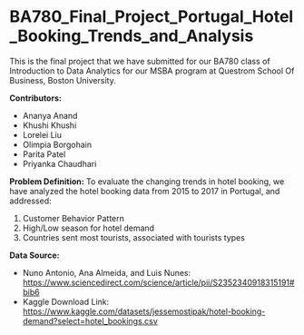 # BA780_Final_Project_Portugal_Hotel_Booking_Trends_and_Analysis
This is the final project that we have submitted for our BA780 class of Introduction to Data Analytics for our MSBA program at Questrom School Of Business, Boston University.<br>

**Contributors:**
* Ananya Anand
* Khushi Khushi
* Lorelei Liu
* Olimpia Borgohain
* Parita Patel
* Priyanka Chaudhari
  <br>
  
**Problem Definition:**
To evaluate the changing trends in hotel booking, we have analyzed the hotel booking data from 2015 to 2017 in Portugal, and addressed:
1. Customer Behavior Pattern
2. High/Low season for hotel demand
3. Countries sent most tourists, associated with tourists types<br>

**Data Source:**
* Nuno Antonio, Ana Almeida, and Luis Nunes: https://www.sciencedirect.com/science/article/pii/S2352340918315191#bib6
* Kaggle Download Link: https://www.kaggle.com/datasets/jessemostipak/hotel-booking-demand?select=hotel_bookings.csv
